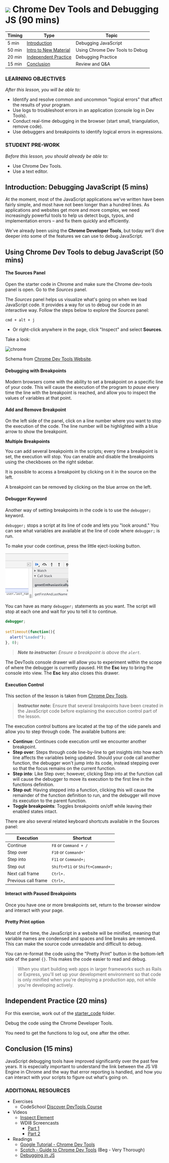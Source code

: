 
# ![](https://ga-dash.s3.amazonaws.com/production/assets/logo-9f88ae6c9c3871690e33280fcf557f33.png) Chrome Dev Tools and Debugging JS (90 mins)

<!--
@ID NEEDED: Hey Amy! Found another topic chart for one of Anthony's lessons that would be amazing if you could fill out :) You always have a great way of formatting these.
-->

| Timing | Type | Topic |
| --- | --- | --- |
| 5 min | [Introduction](#opening) | Debugging JavaScript |
| 50 min | [Intro to New Material](#chrome-dev-tools) | Using Chrome Dev Tools to Debug |
| 20 min | [Independent Practice](#debugging-practice) | Debugging Practice |
| 15 min | [Conclusion](#conclusion) |Review and Q&A  |

### LEARNING OBJECTIVES
*After this lesson, you will be able to:*

- Identify and resolve common and uncommon "logical errors" that affect the results of your program.
- Use logs to troubleshoot errors in an application (console log in Dev Tools).
- Conduct real-time debugging in the browser (start small, triangulation, remove code).
- Use debuggers and breakpoints to identify logical errors in expressions.

### STUDENT PRE-WORK
*Before this lesson, you should already be able to:*

- Use Chrome Dev Tools.
- Use a text editor.

<a name="opening"></a>
## Introduction: Debugging JavaScript (5 mins)

At the moment, most of the JavaScript applications we've written have been fairly simple, and most have not been longer than a hundred lines. As applications and websites get more and more complex, we need increasingly powerful tools to help us detect bugs, typos, and implementation errors – and fix them quickly and efficiently.

We've already been using the **Chrome Developer Tools**, but today we'll dive deeper into some of the features we can use to debug JavaScript.

<a name="chrome-dev-tools"></a>
## Using Chrome Dev Tools to debug JavaScript (50 mins)

#### The Sources Panel

Open the starter code in Chrome and make sure the Chrome dev-tools panel is open. Go to the _Sources_ panel.

The _Sources_ panel helps us visualize what's going on when we load JavaScript code. It provides a way for us to debug our code in an interactive way. Follow the steps below to explore the _Sources_ panel:

```
cmd + alt + j
```

- Or right-click anywhere in the page, click "Inspect" and select **Sources**.

Take a look:

![chrome](http://s6.postimg.org/5fwewzf0h/298740c0_175f_11e5_84a1_f8c88c3e607a.jpg)

Schema from [Chrome Dev Tools Website](https://developer.chrome.com/devtools/docs/javascript-debugging).

#### Debugging with Breakpoints

Modern browsers come with the ability to set a breakpoint on a specific line of your code. This will cause the execution of the program to _pause_ every time the line with the breakpoint is reached, and allow you to inspect the values of variables at that point.

#### Add and Remove Breakpoint

On the left side of the panel, click on a line number where you want to stop the execution of the code. The line number will be highlighted with a blue arrow to show the breakpoint.

**Multiple Breakpoints**

You can add several breakpoints in the scripts; every time a breakpoint is set, the execution will stop. You can enable and disable the breakpoints using the checkboxes on the right sidebar.

It is possible to access a breakpoint by clicking on it in the source on the left.

A breakpoint can be removed by clicking on the blue arrow on the left.

#### Debugger Keyword

Another way of setting breakpoints in the code is to use the `debugger;` keyword. 

`debugger;` stops a script at its line of code and lets you "look around." You can see what variables are available at the line of code where `debugger;` is run.

To make your code continue, press the little eject-looking button.

![Resume execution](assets/resume_execution.jpg)

You can have as many `debugger;` statements as you want. The script will stop at each one and wait for you to tell it to continue.

```js
debugger;

setTimeout(function(){
  alert("Loaded");
}, 0);
```

> ***Note to instructor:*** _Ensure a breakpoint is above the `alert`._

The DevTools console drawer will allow you to experiment within the scope of where the debugger is currently paused. Hit the **Esc** key to bring the console into view. The **Esc** key also closes this drawer.

#### Execution Control

This section of the lesson is taken from [Chrome Dev Tools](https://developer.chrome.com/devtools/docs/javascript-debugging#execution-control).

> **Instructor note:** Ensure that several breakpoints have been created in the JavaScript code before explaining the execution control part of the lesson.

The execution control buttons are located at the top of the side panels and allow you to step through code. The available buttons are:

- **Continue**: Continues code execution until we encounter another breakpoint.
- **Step over**: Steps through code line-by-line to get insights into how each line affects the variables being updated. Should your code call another function, the debugger won't jump into its code, instead stepping over so that the focus remains on the current function.
- **Step into**: Like Step over; however, clicking Step into at the function call will cause the debugger to move its execution to the first line in the functions definition.
- **Step out**: Having stepped into a function, clicking this will cause the remainder of the function definition to run, and the debugger will move its execution to the parent function.
- **Toggle breakpoints**: Toggles breakpoints on/off while leaving their enabled states intact.

There are also several related keyboard shortcuts available in the Sources panel:

| Execution | Shortcut |
|-----------|----------|
| Continue | `F8` or `Command + /` |
| Step over | `F10` or `Command+'` |
| Step into | `F11` or `Command+;`  |
| Step out | `Shift+F11` or `Shift+Command+;` |
| Next call frame | `Ctrl+.` |
| Previous call frame | `Ctrl+,` |

#### Interact with Paused Breakpoints

Once you have one or more breakpoints set, return to the browser window and interact with your page.

#### Pretty Print option

Most of the time, the JavaScript in a website will be minified, meaning that variable names are condensed and spaces and line breaks are removed. This can make the source code unreadable and difficult to debug.

You can re-format the code using the "Pretty Print" button in the bottom-left side of the panel `{}`. This makes the code easier to read and debug.

> When you start building web apps in larger frameworks such as Rails or Express, you'll set up your development environment so that code is only minified when you're deploying a production app, not while you're developing actively.

<a name="debugging-practice"></a>
## Independent Practice (20 mins)

For this exercise, work out of the [starter\_code](starter_code) folder.

Debug the code using the Chrome Developer Tools.

You need to get the functions to log out, one after the other.

<a name="conclusion"></a>
## Conclusion (15 mins)

JavaScript debugging tools have improved significantly over the past few years. It is especially important to understand the link between the JS V8 Engine in Chrome and the way that error reporting is handled, and how you can interact with your scripts to figure out what's going on.

### ADDITIONAL RESOURCES
- Exercises
	- CodeSchool [Discover DevTools Course](https://www.codeschool.com/courses/discover-devtools)
- Videos
	- [Inspect Element](https://generalassembly.wistia.com/medias/3nsqx78lwo)
	- WDI8 Screencasts
		- [Part 1](https://youtu.be/dCukspxmNDs)
		- [Part 2](https://youtu.be/VbfB1qB20Yk)
- Readings
	- [Google Tutorial - Chrome Dev Tools](https://developers.google.com/web/tools/chrome-devtools/)
	- [Scotch - Guide to Chrome Dev Tools](https://scotch.io/tutorials/debugging-javascript-with-chrome-devtools-breakpoints) (Beg - Very Thorough)
	- [Debugging in JS](http://eloquentjavascript.net/08_error.html)

